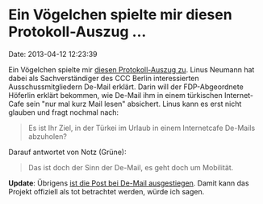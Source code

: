 Ein Vögelchen spielte mir diesen Protokoll-Auszug \...
======================================================

Date: 2013-04-12 12:23:39

Ein Vögelchen spielte mir [diesen Protokoll-Auszug
zu](http://pastebin.com/aKsKqsmV). Linus Neumann hat dabei als
Sachverständiger des CCC Berlin interessierten Ausschussmitgliedern
De-Mail erklärt. Darin will der FDP-Abgeordnete Höferlin erklärt
bekommen, wie De-Mail ihm in einem türkischen Internet-Cafe sein \"nur
mal kurz Mail lesen\" absichert. Linus kann es erst nicht glauben und
fragt nochmal nach:

> Es ist Ihr Ziel, in der Türkei im Urlaub in einem Internetcafe
> De-Mails abzuholen?

Darauf antwortet von Notz (Grüne):

> Das ist doch der Sinn der De-Mail, es geht doch um Mobilität.

**Update**: Übrigens [ist die Post bei De-Mail
ausgestiegen](http://ml.spiegel.de/article.do?id=893943). Damit kann das
Projekt offiziell als tot betrachtet werden, würde ich sagen.
